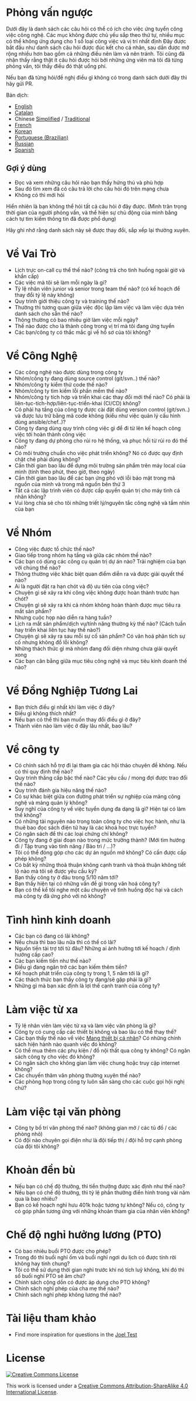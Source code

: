 # Phỏng vấn ngược

Dưới đây là danh sách các câu hỏi có thể có ích cho việc ứng tuyển công việc công nghệ.
Các mục không được chủ yếu sắp theo thứ tự, nhiều mục có thể không ứng dụng cho 1 số loại công việc và vị trí nhất định
Đây được bắt đầu như danh sách câu hỏi được đúc kết cho cá nhân, sau dần được mở rộng nhiều hơn bao gồm cả những điều nên làm và nên tránh. Tôi cũng đã nhận thấy rằng thật ít câu hỏi được hỏi bởi những ứng viên mà tôi đã từng phỏng vấn, tôi thấy điều đó thật uổng phí.

Nếu bạn đã từng hỏi/đề nghị điều gì không có trong danh sách dưới đây thì hãy gửi PR.

Bản dịch:

- [English](https://github.com/viraptor/reverse-interview)
- [Catalan](https://github.com/viraptor/reverse-interview/blob/master/translations/CATALAN.md)
- Chinese [Simplified](https://github.com/yifeikong/reverse-interview-zh) / [Traditional](https://github.com/NeroCube/reverse-interview-zh-tw/blob/master/README.md)
- [French](https://github.com/viraptor/reverse-interview/blob/master/translations/FRENCH.md)
- [Korean](https://github.com/JaeYeopHan/Interview_Question_for_Beginner/blob/master/Reverse_Interview/README.md)
- [Portuguese (Brazilian)](https://github.com/viraptor/reverse-interview/blob/master/translations/pt-BR.md)
- [Russian](https://github.com/kix/reverse-interview/blob/master/README.md)
- [Spanish](https://github.com/felHR85/Entrevista-inversa/blob/master/README.md)

## Gợi ý dùng

- Đọc và xem những câu hỏi nào bạn thấy hứng thú và phù hợp
- Sau đó tìm xem đã có câu trả lời cho câu hỏi đó trên mạng chưa
- Không có thì mới hỏi

Hiển nhiên là bạn không thể hỏi tất cả câu hỏi ở đây được. (Mình trân trọng thời gian của người phỏng vấn, và thể hiện sự chủ động của mình bằng cách tự tìm kiếm thông tin đã được phổ dụng)

Hãy ghi nhớ rằng danh sách này sẽ được thay đổi, sắp xếp lại thường xuyên.

# Về Vai Trò

- Lịch trực on-call cụ thể thế nào? (công trả cho tình huống ngoài giờ và khẩn cấp)
- Các việc mà tôi sẽ làm mỗi ngày là gì?
- Tỷ lệ nhân viên junior và senior trong team thế nào? (có kế hoạch để thay đổi tỷ lệ này không)
- Quy trình giới thiệu công ty và training thế nào?
- Thường thì tương quan giữa việc độc lập làm việc và làm việc dựa trên danh sách cho sẵn thế nào?
- Thông thường có bao nhiêu giờ làm việc mỗi ngày?
- Thế nào được cho là thành công trong vị trí mà tôi đang ứng tuyển
- Các bạn/công ty có thắc mắc gì về hồ sơ của tôi không?

# Về Công Nghệ

- Các công nghệ nào được dùng trong công ty
- Nhóm/công ty đang dùng source control (git/svn..) thế nào?
- Nhóm/công ty kiểm thử code thế nào?
- Nhóm/công ty tìm kiếm lỗi phần mềm thế nào?
- Nhóm/công ty tích hợp và triển khai các thay đổi mới thế nào? Có phải là liên-tục-tích-hợp/liên-tục-triển-khai (CI/CD) không?
- Có phải hạ tầng của công ty được cài đặt dùng version control (git/svn..) và được lưu trữ bằng mã code không (kiểu như việc quản lý cấu hình dùng ansible/chef..)?
- Công ty đang dùng quy trình công việc gì để đi từ lên kế hoạch công việc tới hoàn thành công việc
- Công ty đang dự phòng cho rủi ro hệ thống, và phục hồi từ rủi ro đó thế nào?
- Có môi trường chuẩn cho việc phát triển không? Nó có được quy định chặt chẽ phải dùng không?
- Cần thời gian bao lâu để dựng môi trường sản phẩm trên máy local của mình (tính theo phút, theo giờ, theo ngày)
- Cần thời gian bao lâu để các bạn ứng phó với lỗi bảo mật trong mã nguồn của mình và trong mã nguồn bên thứ 3
- Tất cả các lập trình viên có được cấp quyền quản trị cho máy tình cá nhân không?
- Vui lòng chia sẻ cho tôi những triết lý/nguyên tắc công nghệ và tầm nhìn của bạn

# Về Nhóm

- Công việc được tổ chức thế nào?
- Giao tiếp trong nhóm hạ tầng và giữa các nhóm thế nào?
- Các bạn có dùng các công cụ quản trị dự án nào? Trải nghiệm của bạn với chúng thế nào?
- Thông thường việc khác biệt quan điểm diễn ra và được giải quyết thế nào?
- Ai là người đặt ra hạn chót và độ ưu tiên của công việc?
- Chuyện gì sẽ xảy ra khi công việc không được hoàn thành trước hạn chót?
- Chuyện gì sẽ xảy ra khi cả nhóm không hoàn thành được mục tiêu ra mắt sản phẩm?
- Nhưng cuộc họp nào diễn ra hàng tuần?
- Lịch ra mắt sản phẩm/dịch vụ/tính năng thường kỳ thế nào? (Cách tuần hay triển khai liên tục hay thế nào?)
- Chuyện gì sẽ xảy ra sau mỗi sự cố sản phẩm? Có văn hoá phân tích sự cố nhưng không đổ lỗi không?
- Những thách thức gì mà nhóm đang đối diện nhưng chưa giải quyết xong
- Các bạn cân bằng giữa mục tiêu công nghệ và mục tiêu kinh doanh thế nào?

# Về Đồng Nghiệp Tương Lai

- Bạn thích điều gì nhất khi làm việc ở đây?
- Điều gì không thích nhất?
- Nếu bạn có thể thì bạn muốn thay đổi điều gì ở đây?
- Thành viên nào làm việc ở đây lâu nhất, bao lâu?

# Về công ty

- Có chính sách hỗ trợ đi lại tham gia các hội thảo chuyên đề không. Nếu có thì quy định thế nào?
- Quy trình thăng cấp bậc thế nào? Các yêu cầu / mong đợi được trao đổi thế nào?
- Quy trình đánh gía hiệu năng thế nào?
- Có sự khác biệt giữa con đường phát triển sự nghiệp của mảng công nghệ và mảng quản lý không?
- Suy nghĩ của công ty về việc tuyển dụng đa dạng là gì? Hiện tại có làm thế không?
- Có những tài nguyên nào trong toàn công ty cho việc học hành, như là thuê bao đọc sách điện tử hay là các khoá học trực tuyến?
- Có ngân sách để thi các loại chứng chỉ không?
- Công ty đang ở giai đoạn nào trong mức trưởng thành? (Mới tìm hướng đi / Tập trung vào tính năng / Bảo trì / ...)?
- Tôi có thể đóng góp cho các dự án nguồn mở không? Có cần được cấp phép không?
- Có bất kỳ những thoả thuận không cạnh tranh và thoả thuận không tiết lộ nào mà tôi sẽ được yêu cầu ký?
- Bạn thấy công ty ở đâu trong 5/10 năm tới?
- Bạn thấy hiện tại có những vấn đề gì trong văn hoá công ty?
- Bạn có thể kể tôi nghe một câu chuyện về tình huồng độc hại và cách mà công ty đã ứng phó với nó không?

# Tình hình kinh doanh

- Các bạn có đang có lãi không?
- Nếu chưa thì bao lâu nữa thì có thể có lãi?
- Nguồn tiền tài trợ tới từ đâu? Những ai ảnh hưởng tới kế hoạch / định hướng cấp cao?
- Các bạn kiếm tiền như thế nào?
- Điều gì đang ngăn trở các bạn kiếm thêm tiền?
- Kế hoạch phát triển của công ty trong 1, 5 năm tới là gì?
- Các thách thức bạn thấy công ty đang/sẽ gặp phải là gì?
- Những gì mà bạn xác định là lợi thế cạnh tranh của công ty?

# Làm việc từ xa

- Tỷ lệ nhân viên làm việc từ xa và làm việc văn phòng là gì?
- Công ty có cung cấp các thiết bị không và bao lâu có thể thay thế?
- Các bạn thấy thế nào về việc [Mang thiết bị cá nhân](https://en.wikipedia.org/wiki/Bring_your_own_device)? Có những chính sách hiện hành nào quanh việc đó không?
- Có thể mua thêm các phụ kiện / đồ nội thất qua công ty không? Có ngân sách công ty cho việc đó không?
- Có ngân sách cho không gian làm việc chung hoặc truy cập internet không?
- Các chuyến thăm văn phòng thường xuyên thế nào?
- Các phòng họp trong công ty luôn sẵn sàng cho các cuộc gọi hội nghị chứ?

# Làm việc tại văn phòng

- Công ty bố trí văn phòng thế nào? (không gian mở / các tủ đồ / các phòng nhỏ)
- Có đội nào chuyên gọi điện như là đội tiếp thị / đội hỗ trợ cạnh phòng của đội tôi không?

# Khoản đền bù

- Nếu bạn có chế độ thưởng, thì tiền thưởng được xác định như thế nào?
- Nếu bạn có chế độ thưởng, thì tỷ lệ phần thưởng điển hình trong vài năm qua là bao nhiêu?
- Bạn có kế hoạch nghỉ hưu 401k hoặc tương tự không? Nếu có, công ty có góp phần tương ứng với những khoản tham gia của nhân viên không?

# Chế độ nghỉ hưởng lương (PTO)

- Có bao nhiêu buổi PTO được cho phép?
- Trong đó thì buổi nghỉ ốm và buổi nghỉ ngơi du lịch có được tính rời không hay tính chung?
- Tôi có thể sử dụng thời gian nghỉ trước khi nó tích luỹ không, khi đó thì số buổi nghỉ PTO sẽ âm chứ?
- Chính sách cộng dồn có được áp dụng cho PTO không?
- Chính sách nghỉ phép của cha mẹ thế nào?
- Chính sách nghỉ phép không lương thế nào?

# Tài liệu tham khảo

- Find more inspiration for questions in the [Joel Test](https://www.joelonsoftware.com/2000/08/09/the-joel-test-12-steps-to-better-code/)

# License

[![Creative Commons License](https://i.creativecommons.org/l/by-sa/4.0/88x31.png)](https://creativecommons.org/licenses/by-sa/4.0/)

This work is licensed under a [Creative Commons Attribution-ShareAlike 4.0 International License](https://creativecommons.org/licenses/by-sa/4.0/).
